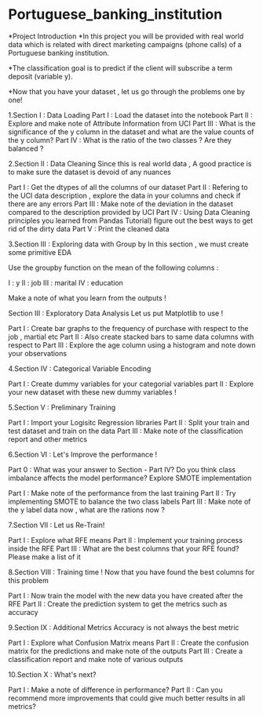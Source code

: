 # Portuguese_banking_institution
*Project Introduction
*In this project you will be provided with real world data which is related with direct marketing campaigns (phone calls) of a Portuguese banking institution.

*The classification goal is to predict if the client will subscribe a term deposit (variable y).

*Now that you have your dataset , let us go through the problems one by one!

1.Section I : Data Loading
Part I : Load the dataset into the notebook
Part II : Explore and make note of Attribute Information from UCI
Part III : What is the significance of the y column in the dataset and what are the value counts of the y column?
Part IV : What is the ratio of the two classes ? Are they balanced ?

2.Section II : Data Cleaning
Since this is real world data , A good practice is to make sure the dataset is devoid of any nuances

Part I : Get the dtypes of all the columns of our dataset
Part II : Refering to the UCI data description , explore the data in your columns and check if there are any errors
Part III : Make note of the deviation in the dataset compared to the description provided by UCI
Part IV : Using Data Cleaning principles you learned from Pandas Tutorial) figure out the best ways to get rid of the dirty data Part V : Print the cleaned data

3.Section III : Exploring data with Group by
In this section , we must create some primitive EDA

Use the groupby function on the mean of the following columns :

I : y
II : job
III : marital
IV : education

Make a note of what you learn from the outputs !

Section III : Exploratory Data Analysis
Let us put Matplotlib to use !

Part I : Create bar graphs to the frequency of purchase with respect to the job , martial etc
Part II : Also create stacked bars to same data columns with respect to
Part III : Explore the age column using a histogram and note down your observations

4.Section IV : Categorical Variable Encoding

Part I : Create dummy variables for your categorial variables
part II : Explore your new dataset with these new dummy variables !

5.Section V : Preliminary Training

Part I : Import your Logisitc Regression libraries
Part II : Split your train and test dataset and train on the data
Part III : Make note of the classification report and other metrics

6.Section VI : Let's Improve the performance !

Part 0 : What was your answer to Section - Part IV? Do you think class imbalance affects the model performance? Explore SMOTE implementation

Part I : Make note of the performance from the last training
Part II : Try implementing SMOTE to balance the two class labels
Part III : Make note of the y label data now , what are the rations now ?

7.Section VII : Let us Re-Train!

Part I : Explore what RFE means
Part II : Implement your training process inside the RFE
Part III : What are the best columns that your RFE found? Please make a list of it

8.Section VIII : Training time !
Now that you have found the best columns for this problem

Part I : Now train the model with the new data you have created after the RFE
Part II : Create the prediction system to get the metrics such as accuracy

9.Section IX : Additional Metrics
Accuracy is not always the best metric

Part I : Explore what Confusion Matrix means
Part II : Create the confusion matrix for the predictions and make note of the outputs
Part III : Create a classification report and make note of various outputs

10.Section X : What's next?

Part I : Make a note of difference in performance?
Part II : Can you recommend more improvements that could give much better results in all metrics?
